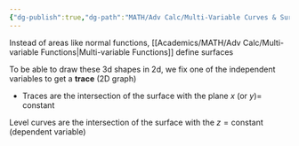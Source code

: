 ```yaml
---
{"dg-publish":true,"dg-path":"MATH/Adv Calc/Multi-Variable Curves & Surfaces.md","permalink":"/math/adv-calc/multi-variable-curves-and-surfaces/","created":"2024-10-02T13:00:02.553-04:00","updated":"2025-07-08T11:02:45.906-04:00"}
---
```


Instead of areas like normal functions, [[Academics/MATH/Adv Calc/Multi-variable Functions\|Multi-variable Functions]] define surfaces

To be able to draw these 3d shapes in 2d, we fix one of the independent variables to get a **trace** (2D graph)
- Traces are the intersection of the surface with the plane $x\text{ (or } y)=$ constant

Level curves are the intersection of the surface with the $z=\text{constant}$ (dependent variable)

